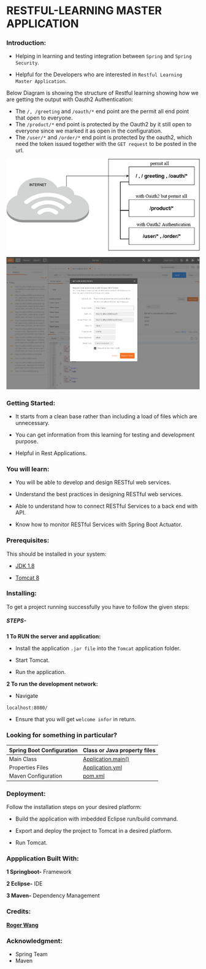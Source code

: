 
# RESTFUL-LEARNING MASTER APPLICATION

### Introduction:
- Helping in learning and testing integration between `Spring` and `Spring Security`.

- Helpful for the Developers who are interested in `Restful Learning Master Application`.

Below Diagram is showing the structure of Restful learning showing how we are getting the output with Oauth2 Authentication:
- The `/, /greeting` and `/oauth/*` end point are the permit all end point that open to everyone.
- The `/product/*` end point is protected by the Oauth2 by it still open to everyone since we marked it as open in the configuration.
- The `/user/*` and `/order/*` end point is protected by the oauth2, which need the token issued together with the `GET request` to be posted in the url.

![Diagram](RogerRestful.png)


![Diagram](Screenshot%20from%202018-01-15%2020-52-11.png)

### Getting Started:

- It starts from a clean base rather than including a load of files which are unnecessary.

- You can get information from this learning for testing and development purpose.

- Helpful in Rest Applications.

### You will learn: 

- You will be able to develop and design RESTful web services.

- Understand the best practices in designing RESTful web services.

- Able to understand how to connect RESTful Services to a back end with API.

- Know how to monitor RESTful Services with Spring Boot Actuator.


### Prerequisites:

This should be installed in your system:

- [JDK 1.8](https://docs.oracle.com/javase/8/docs/technotes/guides/install/install_overview.html)

- [Tomcat 8]( http://tomcat.apache.org/tomcat-8.0-doc/)


### Installing:

To get a project running successfully you have to follow the given steps:


##### STEPS-


**1 To RUN the server and application:**

- Install the application `.jar file` into the `Tomcat` application folder.

- Start Tomcat.

- Run the application.

 
**2 To run the development network:** 
 
- Navigate
```
localhost:8080/
```

- Ensure that you will get `welcome infor` in return.

### Looking for something in particular?

| Spring Boot Configuration |Class or Java property files|
| --------------------------|----------------------------|
|   Main Class              |[Application.main()]( https://github.com/BCSTechLearning/Restful-Learning/blob/roger/src/main/java/boot/Application.java)|
|   Properties Files        |[Application.yml](https://github.com/BCSTechLearning/Restful-Learning/blob/roger/application.yml)| 
|   Maven Configuration     | [pom.xml ]( https://github.com/BCSTechLearning/Restful-Learning/blob/roger/pom.xml ) |



### Deployment:

Follow the installation steps on your desired platform:

- Build the application with imbedded Eclipse run/build command.

- Export and deploy the project to Tomcat in a desired platform.

- Run Tomcat.


### Appplication Built With:

**1 Springboot-**  Framework

**2 Eclipse-**  IDE

**3 Maven-**  Dependency Management



### Credits:

[**Roger Wang**](Lujie.Wang@bcstechnology.com.au)




### Acknowledgment:

- Spring Team
- Maven


 

























